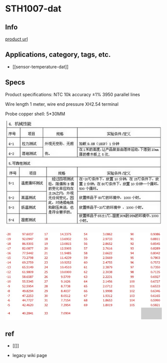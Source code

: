 
# STH1007-dat

## Info 
 
[product url](https://www.electrodragon.com/product/ntc-thermistor-probe-10k-1-temperature-sensor/)

## Applications, category, tags, etc. 

- [[sensor-temperature-dat]]


## Specs 

Product specifications: NTC 10k accuracy ±1% 3950 parallel lines

Wire length 1 meter, wire end pressure XH2.54 terminal

Probe copper shell: 5*30MM

![](2025-03-21-17-52-41.png)

![](2025-03-21-17-51-09.png)


## ref 
 
- [[]] 
 
- legacy wiki page 
 

